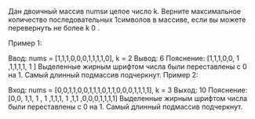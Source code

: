 Дан двоичный массив numsи целое число k. Верните максимальное количество последовательных 1символов в массиве, если вы можете перевернуть не более k 0 .

Пример 1:

Ввод: nums = [1,1,1,0,0,0,1,1,1,1,0], k = 2
Вывод: 6
Пояснение: [1,1,1,0,0, 1 ,1,1,1,1, 1 ]
Выделенные жирным шрифтом числа были переставлены с 0 на 1. Самый длинный подмассив подчеркнут.
Пример 2:

Вход: nums = [0,0,1,1,0,0,1,1,1,0,1,1,0,0,0,1,1,1,1], k = 3
Выход: 10
Пояснение: [0,0, 1,1, 1 , 1 ,1,1,1, 1 ,1,1 ,0,0,0,1,1,1,1]
Выделенные жирным шрифтом числа были переставлены с 0 на 1. Самый длинный подмассив подчеркнут.
